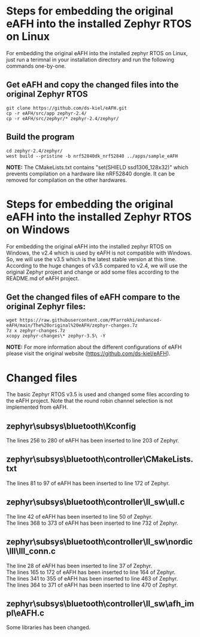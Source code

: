 # Steps for embedding the original eAFH into the installed Zephyr RTOS on Linux
For embedding the original eAFH into the installed zephyr RTOS on Linux, just run a terimnal in your installation directory and run the following commands one-by-one.

## Get eAFH and copy the changed files into the original Zephyr RTOS
```
git clone https://github.com/ds-kiel/eAFH.git
cp -r eAFH/src/app zephyr-2.4/
cp -r eAFH/src/zephyr/* zephyr-2.4/zephyr/
```

## Build the program
```
cd zephyr-2.4/zephyr/
west build --pristine -b nrf52840dk_nrf52840 ../apps/sample_eAFH
```
**NOTE:** The CMakeLists.txt contains "set(SHIELD ssd1306_128x32)" which prevents compilation on a hardware like nRF52840 dongle. It can be removed for compilation on the other hardwares.

# Steps for embedding the original eAFH into the installed Zephyr RTOS on Windows
For embedding the original eAFH into the installed zephyr RTOS on Windows, the v2.4 which is used by eAFH is not compatible with Windows. So, we will use the v3.5 which is the latest stable version at this time. According to the huge changes of v3.5 compared to v2.4, we will use the original Zephyr project and change or add some files according to the README.md of eAFH project.

## Get the changed files of eAFH compare to the original Zephyr files:
```
wget https://raw.githubusercontent.com/PFarrokhi/enhanced-eAFH/main/The%20original%20eAFH/zephyr-changes.7z
7z x zephyr-changes.7z
xcopy zephyr-changes\* zephyr-3.5\ -Y
```

**NOTE:** For more information about the different configurations of eAFH please visit the original website (https://github.com/ds-kiel/eAFH).

# Changed files
The basic Zephyr RTOS v3.5 is used and changed some files according to the eAFH project. Note that the round robin channel selection is not implemented from eAFH.

## zephyr\subsys\bluetooth\Kconfig
The lines 256 to 280 of eAFH has been inserted to line 203 of Zephyr.

## zephyr\subsys\bluetooth\controller\CMakeLists.txt
The lines 81 to 97 of eAFH has been inserted to line 172 of Zephyr.

## zephyr\subsys\bluetooth\controller\ll_sw\ull.c
The line 42 of eAFH has been inserted to line 50 of Zephyr.  
The lines 368 to 373 of eAFH has been inserted to line 732 of Zephyr.

## zephyr\subsys\bluetooth\controller\ll_sw\nordic\lll\lll_conn.c
The line 28 of eAFH has been inserted to line 37 of Zephyr.  
The lines 165 to 172 of eAFH has been inserted to line 164 of Zephyr.  
The lines 341 to 355 of eAFH has been inserted to line 463 of Zephyr.  
The lines 364 to 371 of eAFH has been inserted to line 470 of Zephyr.  

## zephyr\subsys\bluetooth\controller\ll_sw\afh_impl\eAFH.c
Some libraries has been changed.
